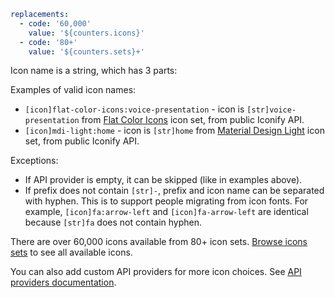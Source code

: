 ```yaml
replacements:
  - code: '60,000'
    value: '${counters.icons}'
  - code: '80+'
    value: '${counters.sets}+'
```

Icon name is a string, which has 3 parts:

<namespaces-name></namespaces-name>

Examples of valid icon names:

- `[icon]flat-color-icons:voice-presentation` - icon is `[str]voice-presentation` from [Flat Color Icons](https://icon-sets.iconify.design/flat-color-icons/) icon set, from public Iconify API.
- `[icon]mdi-light:home` - icon is `[str]home` from [Material Design Light](https://icon-sets.iconify.design/mdi-light/) icon set, from public Iconify API.

Exceptions:

- If API provider is empty, it can be skipped (like in examples above).
- If prefix does not contain `[str]-`, prefix and icon name can be separated with hyphen. This is to support people migrating from icon fonts. For example, `[icon]fa:arrow-left` and `[icon]fa-arrow-left` are identical because `[str]fa` does not contain hyphen.

There are over 60,000 icons available from 80+ icon sets. [Browse icons sets](https://icon-sets.iconify.design/) to see all available icons.

You can also add custom API providers for more icon choices. See [API providers documentation](/docs/api/providers.md).
